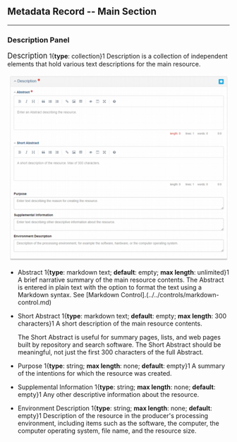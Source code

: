 ## Metadata Record -- Main Section
---

### Description Panel

<span class="md-panel" style="font-size: larger">Description</span> <i class="fa fa-asterisk required" title="Required"> </i> 1{**type**: collection}1 <span class="md-panel">Description</span> is a collection of independent elements that hold various text descriptions for the main resource. 

![Description Panel](/assets/reference/edit-objects/metadata/main/description.png)

* <span class="md-element">Abstract</span> <i class="fa fa-asterisk required" title="Required"></i> 1{**type**: markdown text; **default**: empty; **max length**: unlimited}1 A brief narrative summary of the main resource contents.  The <span class="md-element">Abstract</span> is entered in plain text with the option to format the text using a Markdown syntax.  See [Markdown Control].(../../controls/markdown-control.md)

* <span class="md-element">Short Abstract</span> 1{**type**: markdown text; **default**: empty; **max length**: 300 characters}1 A short description of the main resource contents. 
 
  The <span class="md-element">Short Abstract</span> is useful for summary pages, lists, and web pages built by repository and search software.  The <span class="md-element">Short Abstract</span> should be meaningful, not just the first 300 characters of the full <span class="md-element">Abstract</span>.

* <span class="md-element">Purpose</span> 1{**type**: string; **max length**: none; **default**: empty}1 A summary of the intentions for which the resource was created.  

* <span class="md-element">Supplemental Information</span> 1{**type**: string; **max length**: none; **default**: empty}1 Any other descriptive information about the resource.  

* <span class="md-element">Environment Description</span> 1{**type**: string; **max length**: none; **default**: empty}1 Description of the resource in the producer's processing environment, including items such as the software, the computer, the computer operating system, file name, and the resource size.  
